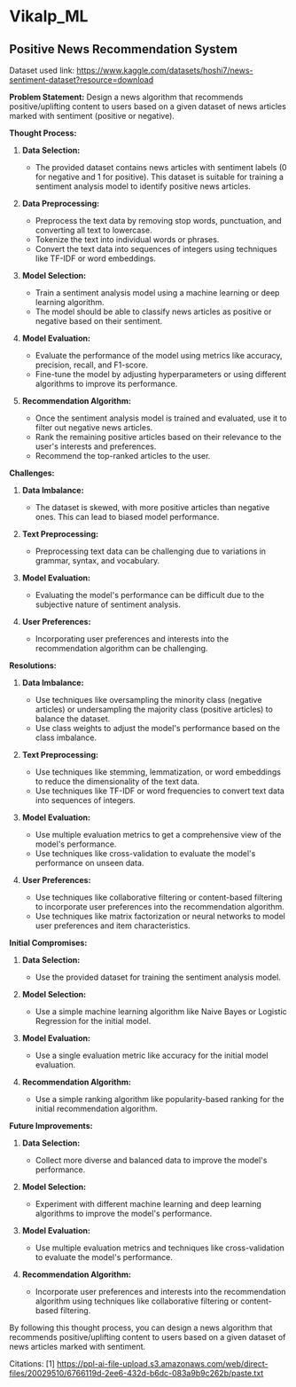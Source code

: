 # Vikalp_ML
## Positive News Recommendation System
Dataset used link: 
https://www.kaggle.com/datasets/hoshi7/news-sentiment-dataset?resource=download

**Problem Statement:**
Design a news algorithm that recommends positive/uplifting content to users based on a given dataset of news articles marked with sentiment (positive or negative).

**Thought Process:**

1. **Data Selection:**
   - The provided dataset contains news articles with sentiment labels (0 for negative and 1 for positive). This dataset is suitable for training a sentiment analysis model to identify positive news articles.

2. **Data Preprocessing:**
   - Preprocess the text data by removing stop words, punctuation, and converting all text to lowercase.
   - Tokenize the text into individual words or phrases.
   - Convert the text data into sequences of integers using techniques like TF-IDF or word embeddings.

3. **Model Selection:**
   - Train a sentiment analysis model using a machine learning or deep learning algorithm.
   - The model should be able to classify news articles as positive or negative based on their sentiment.

4. **Model Evaluation:**
   - Evaluate the performance of the model using metrics like accuracy, precision, recall, and F1-score.
   - Fine-tune the model by adjusting hyperparameters or using different algorithms to improve its performance.

5. **Recommendation Algorithm:**
   - Once the sentiment analysis model is trained and evaluated, use it to filter out negative news articles.
   - Rank the remaining positive articles based on their relevance to the user's interests and preferences.
   - Recommend the top-ranked articles to the user.

**Challenges:**

1. **Data Imbalance:**
   - The dataset is skewed, with more positive articles than negative ones. This can lead to biased model performance.

2. **Text Preprocessing:**
   - Preprocessing text data can be challenging due to variations in grammar, syntax, and vocabulary.

3. **Model Evaluation:**
   - Evaluating the model's performance can be difficult due to the subjective nature of sentiment analysis.

4. **User Preferences:**
   - Incorporating user preferences and interests into the recommendation algorithm can be challenging.

**Resolutions:**

1. **Data Imbalance:**
   - Use techniques like oversampling the minority class (negative articles) or undersampling the majority class (positive articles) to balance the dataset.
   - Use class weights to adjust the model's performance based on the class imbalance.

2. **Text Preprocessing:**
   - Use techniques like stemming, lemmatization, or word embeddings to reduce the dimensionality of the text data.
   - Use techniques like TF-IDF or word frequencies to convert text data into sequences of integers.

3. **Model Evaluation:**
   - Use multiple evaluation metrics to get a comprehensive view of the model's performance.
   - Use techniques like cross-validation to evaluate the model's performance on unseen data.

4. **User Preferences:**
   - Use techniques like collaborative filtering or content-based filtering to incorporate user preferences into the recommendation algorithm.
   - Use techniques like matrix factorization or neural networks to model user preferences and item characteristics.

**Initial Compromises:**

1. **Data Selection:**
   - Use the provided dataset for training the sentiment analysis model.

2. **Model Selection:**
   - Use a simple machine learning algorithm like Naive Bayes or Logistic Regression for the initial model.

3. **Model Evaluation:**
   - Use a single evaluation metric like accuracy for the initial model evaluation.

4. **Recommendation Algorithm:**
   - Use a simple ranking algorithm like popularity-based ranking for the initial recommendation algorithm.

**Future Improvements:**

1. **Data Selection:**
   - Collect more diverse and balanced data to improve the model's performance.

2. **Model Selection:**
   - Experiment with different machine learning and deep learning algorithms to improve the model's performance.

3. **Model Evaluation:**
   - Use multiple evaluation metrics and techniques like cross-validation to evaluate the model's performance.

4. **Recommendation Algorithm:**
   - Incorporate user preferences and interests into the recommendation algorithm using techniques like collaborative filtering or content-based filtering.

By following this thought process, you can design a news algorithm that recommends positive/uplifting content to users based on a given dataset of news articles marked with sentiment.

Citations:
[1] https://ppl-ai-file-upload.s3.amazonaws.com/web/direct-files/20029510/6766119d-2ee6-432d-b6dc-083a9b9c262b/paste.txt
